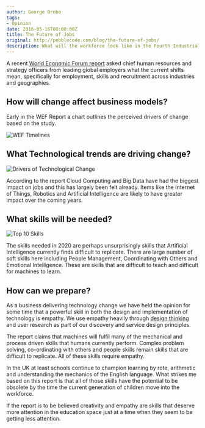 ```yaml
---
author: George Ornbo
tags:
- Opinion
date: 2016-05-16T00:00:00Z
title: The Future of Jobs
original: http://pebblecode.com/blog/the-future-of-jobs/
description: What will the workforce look like in the Fourth Industrial Revolution?
---
```



A recent [World Economic Forum report][1] asked chief human resources and strategy officers from leading global employers what the current shifts mean, specifically for employment, skills and recruitment across industries and geographies.

## How will change affect business models?

Early in the WEF Report a chart outlines the perceived drivers of change based on the study.

![WEF Timelines](/images/articles/wef_timeframe.png)

## What Technological trends are driving change?

![Drivers of Technological Change](/images/articles/tech_drivers.png)

According to the report Cloud Computing and Big Data have had the biggest impact on jobs and this has largely been felt already. Items like the Internet of Things, Robotics and Artificial Intelligence are likely to have greater impact over the coming years. 

## What skills will be needed?

![Top 10 Skills](/images/articles/top10_skills.png)

The skills needed in 2020 are perhaps unsurprisingly skills that Artificial Intelligence currently finds difficult to replicate. There are large number of soft skills here including People Management, Coordinating with Others and Emotional Intelligence. These are skills that are difficult to teach and difficult for machines to learn.

## How can we prepare?

As a business delivering technology change we have held the opinion for some time that a powerful skill in both the design and implementation of technology is empathy. We use empathy heavily through [design thinking][2] and user research as part of our discovery and service design principles.

The report claims that machines will fulfil many of the mechanical and process driven skills that humans currently perform. Complex problem solving, co-ordinating with others and people skills remain skills that are difficult to replicate. All of these skills require empathy. 

In the UK at least schools continue to champion learning by rote, arithmetic and understanding the mechanics of the English language. What strikes me based on this report is that all of those skills have the potential to be obsolete by the time the current generation of children move into the workforce. 

If the report is to be believed creativity and empathy are skills that deserve more attention in the education space just at a time when they seem to be getting less attention. 

[1]: http://www3.weforum.org/docs/WEF_Future_of_Jobs.pdf 
[2]: http://pebblecode.com/blog/the-power-of-design-thinking/

